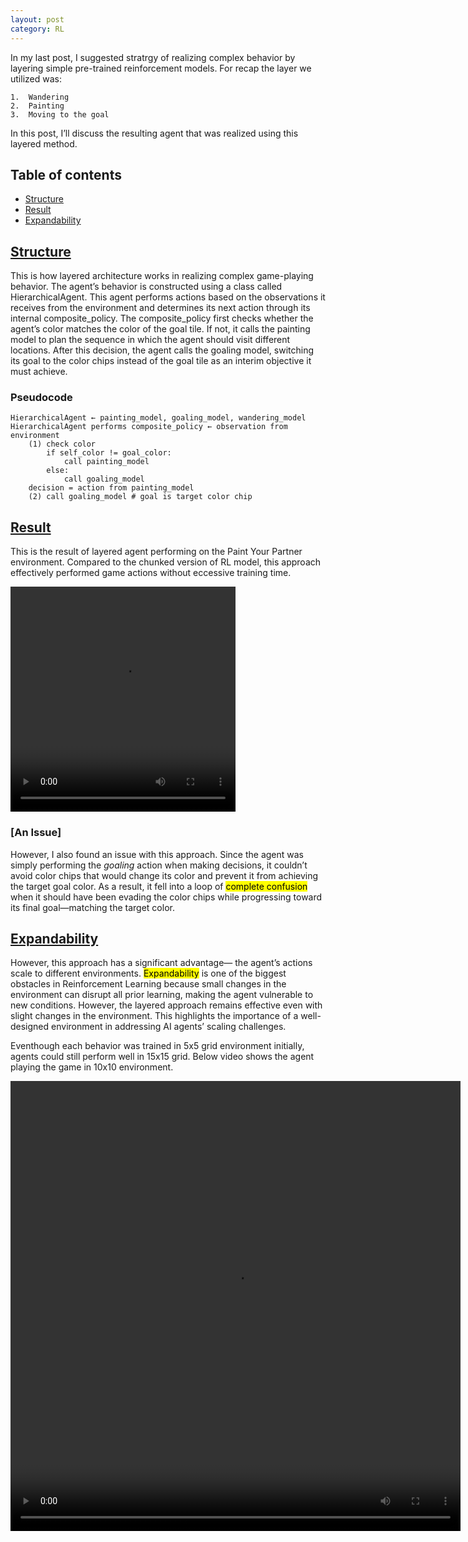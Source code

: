 ```yaml
---
layout: post
category: RL
---
```


In my last post, I suggested stratrgy of realizing complex behavior by layering simple pre-trained reinforcement models. For recap the layer we utilized was:

	1.	Wandering
	2.	Painting
	3.	Moving to the goal

In this post, I’ll discuss the resulting agent that was realized using this layered method.

## Table of contents

- [Structure](#structure)
- [Result](#result)
- [Expandability](#expandability)

## [Structure](#structure)

This is how layered architecture works in realizing complex game-playing behavior. The agent’s behavior is constructed using a class called HierarchicalAgent. This agent performs actions based on the observations it receives from the environment and determines its next action through its internal composite_policy. The composite_policy first checks whether the agent’s color matches the color of the goal tile. If not, it calls the painting model to plan the sequence in which the agent should visit different locations. After this decision, the agent calls the goaling model, switching its goal to the color chips instead of the goal tile as an interim objective it must achieve.

### Pseudocode

```
HierarchicalAgent ← painting_model, goaling_model, wandering_model
HierarchicalAgent performs composite_policy ← observation from environment
	(1) check color
		if self_color != goal_color:
			call painting_model
		else:
			call goaling_model
	decision = action from painting_model
	(2) call goaling_model # goal is target color chip
```

## [Result](#result)

This is the result of layered agent performing on the Paint Your Partner environment. Compared to the chunked version of RL model, this approach effectively performed game actions without eccessive training time.

<video width="360" height="360" controls>
  <source src="https://raw.githubusercontent.com/nik-pitts/machinelearning601/master/_images/2025-02-04-layered-agent-result.mp4" type="video/mp4">
</video>

### [An Issue]

However, I also found an issue with this approach. Since the agent was simply performing the *goaling* action when making decisions, it couldn’t avoid color chips that would change its color and prevent it from achieving the target goal color. As a result, it fell into a loop of <mark>complete confusion</mark> when it should have been evading the color chips while progressing toward its final goal—matching the target color.

## [Expandability](#expandability)

However, this approach has a significant advantage— the agent’s actions scale to different environments. <mark>Expandability</mark> is one of the biggest obstacles in Reinforcement Learning because small changes in the environment can disrupt all prior learning, making the agent vulnerable to new conditions. However, the layered approach remains effective even with slight changes in the environment. This highlights the importance of a well-designed environment in addressing AI agents’ scaling challenges.

Eventhough each behavior was trained in 5x5 grid environment initially, agents could still perform well in 15x15 grid. Below video shows the agent playing the game in 10x10 environment.

<video width="720" height="720" controls>
  <source src="https://raw.githubusercontent.com/nik-pitts/machinelearning601/master/_images/2025-02-04-layered-agent-expandability.mp4" type="video/mp4">
</video>